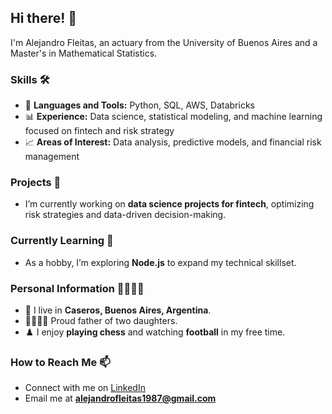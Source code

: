 ## Hi there! 👋

I'm Alejandro Fleitas, an actuary from the University of Buenos Aires and a Master's in Mathematical Statistics.

### Skills 🛠️

- 🐍 **Languages and Tools:** Python, SQL, AWS, Databricks  
- 📊 **Experience:** Data science, statistical modeling, and machine learning focused on fintech and risk strategy  
- 📈 **Areas of Interest:** Data analysis, predictive models, and financial risk management  

### Projects 🚀

- I’m currently working on **data science projects for fintech**, optimizing risk strategies and data-driven decision-making.

### Currently Learning 🌱

- As a hobby, I’m exploring **Node.js** to expand my technical skillset.


### Personal Information 👨‍👩‍👧‍👧

- 🏡 I live in **Caseros, Buenos Aires, Argentina**.  
- 👨‍👩‍👧‍👧 Proud father of two daughters.  
- ♟️ I enjoy **playing chess** and watching **football** in my free time.

### How to Reach Me 📫

- Connect with me on [LinkedIn](https://www.linkedin.com/in/alejandro-fleitas-37532990/)  
- Email me at **alejandrofleitas1987@gmail.com**
